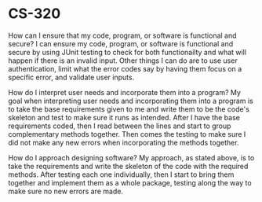# CS-320
How can I ensure that my code, program, or software is functional and secure?
I can ensure my code, program, or software is functional and secure by using JUnit testing to check for both functionailty and what will happen if there is an invalid input. Other things I can do are to use user authentication, limit what the error codes say by having them focus on a specific error, and validate user inputs.

How do I interpret user needs and incorporate them into a program?
My goal when interpreting user needs and incorporating them into a program is to take the base requirements given to me and write them to be the code's skeleton and test to make sure it runs as intended. After I have the base requirements coded, then I read between the lines and start to group complementary methods together. Then comes the testing to make sure I did not make any new errors when incorporating the methods together.

How do I approach designing software?
My approach, as stated above, is to take the requirements and write the skeleton of the code with the required methods. After testing each one individually, then I start to bring them together and implement them as a whole package, testing along the way to make sure no new errors are made.
